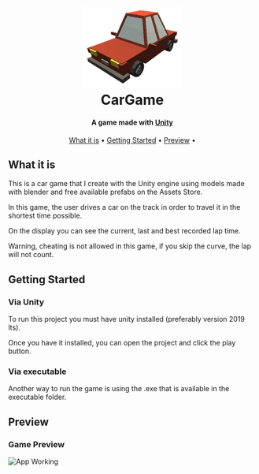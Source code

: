 <h1 align="center">
  <br>
  <img src="images/car.png" alt="CarGame" width="200">
  <br>
  CarGame
  <br>
</h1>

<h4 align="center">A game made with <a href="https://flutter.dev/" target="_blank">Unity</a></h4>


<p align="center">
  <a href="#what-is-it">What it is</a> •
  <a href="#getting-started">Getting Started</a> •
  <a href="#preview">Preview</a> •
</p>

## What it is

This is a car game that I create with the Unity engine using models made with blender and free available prefabs on the Assets Store.

In this game, the user drives a car on the track in order to travel it in the shortest time possible.

On the display you can see the current, last and best recorded lap time.

Warning, cheating is not allowed in this game, if you skip the curve, the lap will not count. 

## Getting Started

### Via Unity

To run this project you must have unity installed (preferably version 2019 lts). 

Once you have it installed, you can open the project and click the play button.

### Via executable

Another way to run the game is using the .exe that is available in the executable folder.


## Preview


### Game Preview

![App Working](Demo/ExpensesApp.gif)

